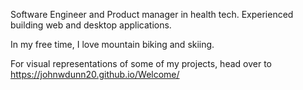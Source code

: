 Software Engineer and Product manager in health tech. Experienced building web and desktop applications. 

In my free time, I love mountain biking and skiing.

For visual representations of some of my projects, head over to https://johnwdunn20.github.io/Welcome/
